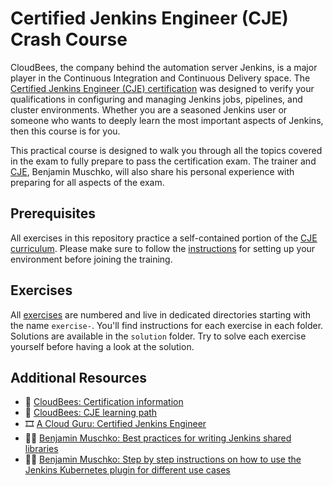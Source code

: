 # Certified Jenkins Engineer (CJE) Crash Course

CloudBees, the company behind the automation server Jenkins, is a major player in the Continuous Integration and Continuous Delivery space. The [Certified Jenkins Engineer (CJE) certification](https://www.cloudbees.com/jenkins/jenkins-certification) was designed to verify your qualifications in configuring and managing Jenkins jobs, pipelines, and cluster environments. Whether you are a seasoned Jenkins user or someone who wants to deeply learn the most important aspects of Jenkins, then this course is for you.

This practical course is designed to walk you through all the topics covered in the exam to fully prepare to pass the certification exam. The trainer and [CJE](https://certificates.cloudbees.com/credential-redirect/bisl3tzf), Benjamin Muschko, will also share his personal experience with preparing for all aspects of the exam.

## Prerequisites

All exercises in this repository practice a self-contained portion of the [CJE curriculum](https://www.cloudbees.com/jenkins/jenkins-certification). Please make sure to follow the [instructions](./prerequisites/instructions.md) for setting up your environment before joining the training.

## Exercises

All [exercises](./exercises) are numbered and live in dedicated directories starting with the name `exercise-`. You'll find instructions for each exercise in each folder. Solutions are available in the `solution` folder. Try to solve each exercise yourself before having a look at the solution.

## Additional Resources

* 📄 [CloudBees: Certification information](https://www.cloudbees.com/jenkins/certification)
* 📄 [CloudBees: CJE learning path](https://university.cloudbees.com/path/certified-jenkins-engineer-cje-exam-preparation)
* 🎞️ [A Cloud Guru: Certified Jenkins Engineer](https://learn.acloud.guru/course/f2956e4d-87f1-4f26-b4db-ffb8e01a1afb)
* ✍🏻 [Benjamin Muschko: Best practices for writing Jenkins shared libraries](https://bmuschko.com/blog/jenkins-shared-libraries/)
* ✍🏻 [Benjamin Muschko: Step by step instructions on how to use the Jenkins Kubernetes plugin for different use cases](https://github.com/bmuschko/jenkins-with-kubernetes)
